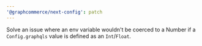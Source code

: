 ```yaml
---
'@graphcommerce/next-config': patch
---
```


Solve an issue where an env variable wouldn't be coerced to a Number if a `Config.graphqls` value is defined as an `Int`/`Float`.
